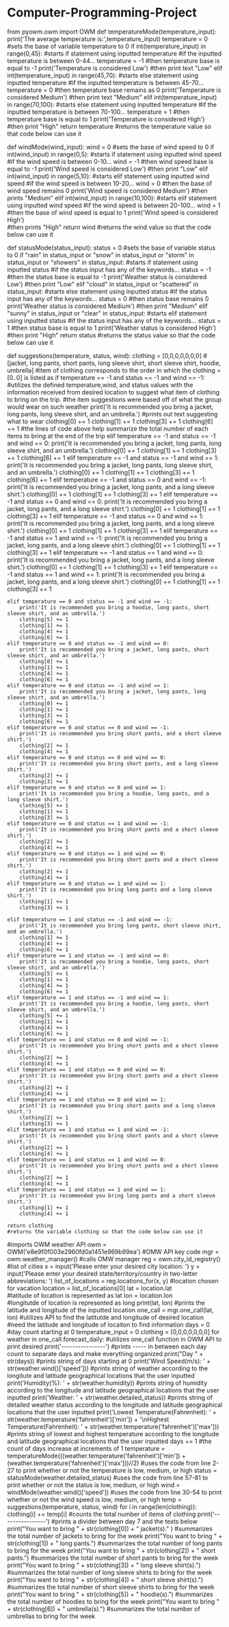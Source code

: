 # Computer-Programming-Project
from pyowm.owm import OWM
def temperatureMode(temperature_input):
    print('The average temperature is:',temperature_input)
    temperature = 0
    #sets the base of variable temperature to 0
    if int(temperature_input) in range(0,45):
    #starts if statement using inputted temperature
    #if the inputted temperature is between 0-44...
        temperature = -1 
    #then temperature base is equal to -1
        print('Temperature is considered Low')
    #then print text "Low"
    elif int(temperature_input) in range(45,70):
    #starts else statement using inputted temperature
    #if the inputted temperature is between 45-70...
        temperature = 0
    #then temperature base remains as 0
        print('Temperature is considered Medium')
    #then print text "Medium"
    elif int(temperature_input) in range(70,100):
    #starts else statement using inputted temperature
    #if the inputted temperature is between 70-100...
        temperature = 1
    #then temperature base is equal to 1
        print('Temperature is considered High')
    #then print "High"
    return temperature
    #returns the temperature value so that code below can use it

def windMode(wind_input):
    wind = 0
    #sets the base of wind speed to 0
    if int(wind_input) in range(0,5):
    #starts if statement using inputted wind speed
    #if the wind speed is between 0-10...
        wind = -1 
    #then wind speed base is equal to -1
        print('Wind speed is considered Low')
    #then print "Low"
    elif int(wind_input) in range(5,10):
    #starts elif statement using inputted wind speed
    #if the wind speed is between 10-20...
        wind = 0
    #then the base of wind speed remains 0
        print('Wind speed is considered Medium')
    #then prints "Medium"
    elif int(wind_input) in range(10,100):
    #starts elif statement using inputted wind speed
    #if the wind speed is between 20-100...
        wind = 1
    #then the base of wind speed is equal to 1
        print('Wind speed is considered High')    
    #then prints "High"
    return wind
    #returns the wind value so that the code below can use it

def statusMode(status_input):
    status = 0
    #sets the base of variable status to 0
    if "rain" in status_input or "snow" in status_input or "storm" in status_input or "showers" in status_input:
    #starts if statement using inputted status
    #if the status input has any of the keywords...
        status = -1 
    #then the status base is equal to -1
        print('Weather status is considered Low')
    #then print "Low"
    elif "cloud" in status_input or "scattered" in status_input:
    #starts else statement using inputted status
    #if the status input has any of the keywords...
        status = 0
    #then status base remains 0
        print('Weather status is considered Medium')
    #then print "Medium"
    elif "sunny" in status_input or "clear" in status_input:
    #starts elif statement using inputted status
    #if the status input has any of the keywords...
        status = 1
    #then status base is equal to 1
        print('Weather status is considered High')
    #then print "High"
    return status
    #returns the status value so that the code below can use it

def suggestions(temperature, status, wind):
    clothing = [0,0,0,0,0,0,0]
    #[jacket, long pants, short pants, long sleeve shirt, short sleeve shirt, hoodie, umbrella]
    #item of clothing corresponds to the order in which the clothing = [0..0] is listed as
    if temperature == -1 and status == -1 and wind == -1:
    #utilizes the defined temperature,wind, and status values with the information received from desired location to suggest what item of clothing to bring on the trip.
    #the item suggestions were based off of what the group would wear on such weather
        print('It is recommended you bring a jacket, long pants, long sleeve shirt, and an umbrella.')
        #prints out text suggesting what to wear
        clothing[0] += 1
        clothing[1] += 1
        clothing[3] += 1
        clothing[6] += 1
        #the lines of code above help summarize the total number of each items to bring at the end of the trip
    elif temperature == -1 and status == -1 and wind == 0:
        print('It is recommended you bring a jacket, long pants, long sleeve shirt, and an umbrella.')
        clothing[0] += 1
        clothing[1] += 1
        clothing[3] += 1
        clothing[6] += 1
    elif temperature == -1 and status == -1 and wind == 1:
        print('It is recommended you bring a jacket, long pants, long sleeve shirt, and an umbrella.')
        clothing[0] += 1
        clothing[1] += 1
        clothing[3] += 1
        clothing[6] += 1
    elif temperature == -1 and status == 0 and wind == -1:
        print('It is recommended you bring a jacket, long pants, and a long sleeve shirt.')
        clothing[0] += 1
        clothing[1] += 1
        clothing[3] += 1
    elif temperature == -1 and status == 0 and wind == 0:
        print('It is recommended you bring a jacket, long pants, and a long sleeve shirt.')
        clothing[0] += 1
        clothing[1] += 1
        clothing[3] += 1
    elif temperature == -1 and status == 0 and wind == 1:
        print('It is recommended you bring a jacket, long pants, and a long sleeve shirt.')
        clothing[0] += 1
        clothing[1] += 1
        clothing[3] += 1
    elif temperature == -1 and status == 1 and wind == -1:
        print('It is recommended you bring a jacket, long pants, and a long sleeve shirt.')
        clothing[0] += 1
        clothing[1] += 1
        clothing[3] += 1
    elif temperature == -1 and status == 1 and wind == 0:
        print('It is recommended you bring a jacket, long pants, and a long sleeve shirt.')
        clothing[0] += 1
        clothing[1] += 1
        clothing[3] += 1
    elif temperature == -1 and status == 1 and wind == 1:
        print('It is recommended you bring a jacket, long pants, and a long sleeve shirt.') 
        clothing[0] += 1
        clothing[1] += 1
        clothing[3] += 1
        
    elif temperature == 0 and status == -1 and wind == -1:
        print('It is recommended you bring a hoodie, long pants, short sleeve shirt, and an umbrella.')
        clothing[5] += 1
        clothing[1] += 1
        clothing[4] += 1
        clothing[6] += 1
    elif temperature == 0 and status == -1 and wind == 0:
        print('It is recommended you bring a jacket, long pants, short sleeve shirt, and an umbrella.')
        clothing[0] += 1
        clothing[1] += 1
        clothing[4] += 1
        clothing[6] += 1
    elif temperature == 0 and status == -1 and wind == 1:
        print('It is recommended you bring a jacket, long pants, long sleeve shirt, and an umbrella.')
        clothing[0] += 1
        clothing[1] += 1
        clothing[3] += 1
        clothing[6] += 1
    elif temperature == 0 and status == 0 and wind == -1:
        print('It is recommended you bring short pants, and a short sleeve shirt.')
        clothing[2] += 1
        clothing[4] += 1
    elif temperature == 0 and status == 0 and wind == 0:
        print('It is recommended you bring short pants, and a long sleeve shirt.')
        clothing[2] += 1
        clothing[3] += 1
    elif temperature == 0 and status == 0 and wind == 1:
        print('It is recommended you bring a hoodie, long pants, and a long sleeve shirt.')
        clothing[5] += 1
        clothing[1] += 1
        clothing[3] += 1
    elif temperature == 0 and status == 1 and wind == -1:
        print('It is recommended you bring short pants and a short sleeve shirt.')
        clothing[2] += 1
        clothing[4] += 1
    elif temperature == 0 and status == 1 and wind == 0:
        print('It is recommended you bring short pants and a short sleeve shirt.')
        clothing[2] += 1
        clothing[4] += 1
    elif temperature == 0 and status == 1 and wind == 1:
        print('It is recommended you bring long pants and a long sleeve shirt.') 
        clothing[1] += 1
        clothing[3] += 1

    elif temperature == 1 and status == -1 and wind == -1:
        print('It is recommended you bring long pants, short sleeve shirt, and an umbrella.')
        clothing[1] += 1
        clothing[4] += 1
        clothing[6] += 1
    elif temperature == 1 and status == -1 and wind == 0:
        print('It is recommended you bring a hoodie, long pants, short sleeve shirt, and an umbrella.')
        clothing[5] += 1
        clothing[1] += 1
        clothing[4] += 1
        clothing[6] += 1
    elif temperature == 1 and status == -1 and wind == 1:
        print('It is recommended you bring a hoodie, long pants, short sleeve shirt, and an umbrella.')
        clothing[5] += 1
        clothing[1] += 1
        clothing[4] += 1
        clothing[6] += 1
    elif temperature == 1 and status == 0 and wind == -1:
        print('It is recommended you bring short pants and a short sleeve shirt.')
        clothing[2] += 1
        clothing[4] += 1
    elif temperature == 1 and status == 0 and wind == 0:
        print('It is recommended you bring short pants and a short sleeve shirt.')
        clothing[2] += 1
        clothing[4] += 1
    elif temperature == 1 and status == 0 and wind == 1:
        print('It is recommended you bring short pants and a long sleeve shirt.')
        clothing[2] += 1
        clothing[3] += 1
    elif temperature == 1 and status == 1 and wind == -1:
        print('It is recommended you bring short pants and a short sleeve shirt.')
        clothing[2] += 1
        clothing[4] += 1
    elif temperature == 1 and status == 1 and wind == 0:
        print('It is recommended you bring short pants and a short sleeve shirt.')
        clothing[2] += 1
        clothing[4] += 1
    elif temperature == 1 and status == 1 and wind == 1:
        print('It is recommended you bring long pants and a short sleeve shirt.') 
        clothing[1] += 1
        clothing[4] += 1

    return clothing
    #returns the variable clothing so that the code below can use it
#imports OWM weather API 
owm = OWM('e8e9f0f003e2960fd0a1451e969b99ea')
#OMW API  key code
mgr = owm.weather_manager()
#calls OMW manager
reg = owm.city_id_registry()
#list of cities
x = input('Please enter your desired city location: ')
y = input('Please enter your desired state/territory/country in two-letter abbreviations: ')
list_of_locations = reg.locations_for(x, y)
#location chosen for vacation
location = list_of_locations[0]
lat = location.lat  
#latitude of location is represented as lat
lon = location.lon  
#longitutde of location is represented as long 
print(lat, lon)
#prints the latitude and longitude of the inputted location 
one_call = mgr.one_call(lat, lon)
#utilizes API to find the latitutde and longitude of desired location
#need the latitude and longitude of locaiton to find information
days = 0
#day count starting at 0
temperature_input = 0
clothing = [0,0,0,0,0,0,0]
for weather in one_call.forecast_daily:
#utilizes one_call function in OWM API to print desired 
    print('----------------')
    #prints ----- in between each day count to separate days and make everything organized
    print("Day " + str(days))
    #prints string of days starting at 0
    print('Wind Speed(m/s): ' + str(weather.wind()['speed']))
    #prints string of weather according to the longitute and latitude geographical locations that the user inputted 
    print('Humidity(%): ' + str(weather.humidity))
    #prints string of humidity according to the longitude and latitude geographical locations that the user inputted
    print('Weather: ' + str(weather.detailed_status))
    #prints string of detailed weather status according to the longitude and latitude geographical locations that the user inputted 
    print('Lowest Temperature(Fahrenheit): ' + str(weather.temperature('fahrenheit')['min']) + '\nHighest Temperature(Fahrenheit): ' + str(weather.temperature('fahrenheit')['max']))
    #prints string of lowest and highest temperature according to the longitude and latitude geographical locations that the user inputted 
    days += 1
    #the count of days increase at increments of 1
    temperature = temperatureMode(((weather.temperature('fahrenheit')['min']) + (weather.temperature('fahrenheit')['max']))//2)
    #uses the code from line 2-27 to print whether or not the temperature is low, medium, or high
    status = statusMode(weather.detailed_status)
    #uses the code from line 57-81 to print whether or not the status is low, medium, or high
    wind = windMode(weather.wind()['speed'])
    #uses the code from line 30-54 to print whether or not the wind speed is low, medium, or high
    temp = suggestions(temperature, status, wind)
    for i in range(len(clothing)):
        clothing[i] += temp[i]
        #counts the total number of items of clothing 
print('----------------')
#prints a divider between day 7 and the texts below
print("You want to bring " + str(clothing[0]) + " jacket(s)." )
#summarizes the total number of jackets to bring for the week
print("You want to bring " + str(clothing[1]) + " long pants.")
#summarizes the total number of long pants to bring for the week
print("You want to bring " + str(clothing[2]) + " short pants.")
#summarizes the total number of short pants to bring for the week
print("You want to bring " + str(clothing[3]) + " long sleeve shirt(s).")
#summarizes the total number of long sleeve shirts to bring for the week
print("You want to bring " + str(clothing[4]) + " short sleeve shirt(s).")
#summarizes the total number of short sleeve shirts to bring for the week
print("You want to bring " + str(clothing[5]) + " hoodie(s).")
#summarizes the total number of hoodies to bring for the week
print("You want to bring " + str(clothing[6]) + " umbrella(s).")
#summarizes the total number of umbrellas to bring for the week
